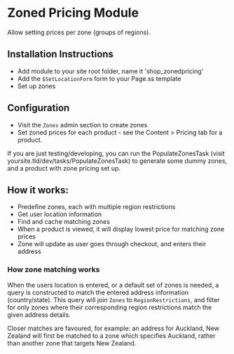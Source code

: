 # Zoned Pricing Module

Allow setting prices per zone (groups of regions).

## Installation Instructions

 * Add module to your site root folder, name it 'shop_zonedpricing'
 * Add the `$SetLocationForm` form to your Page.ss template
 * Set up zones
 
## Configuration

 * Visit the `Zones` admin section to create zones
 * Set zoned prices for each product - see the Content > Pricing tab for a product.
 
If you are just testing/developing, you can run the PopulateZonesTask
(visit yoursite.tld/dev/tasks/PopulateZonesTask) to generate some dummy zones, and a product with zone pricing set up.

## How it works:

 * Predefine zones, each with multiple region restrictions
 * Get user location information
 * Find and cache matching zones
 * When a product is viewed, it will display lowest price for matching zone prices
 * Zone will update as user goes through checkout, and enters their address
 	
### How zone matching works

When the users location is entered, or a default set of zones is needed, a query is constructed to match
the entered address information (country/state). This query will join `Zones` to `RegionRestrictions`, and filter
for only zones where their corresponding region restrictions match the given address details.

Closer matches are favoured, for example: an address for Auckland, New Zealand will first be matched to a zone
which specifies Auckland, rather than another zone that targets New Zealand.
  